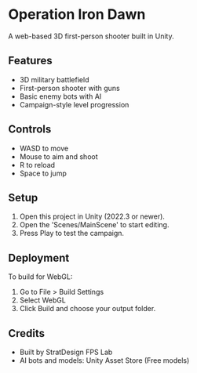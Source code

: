 # Operation Iron Dawn
A web-based 3D first-person shooter built in Unity.

## Features
- 3D military battlefield
- First-person shooter with guns
- Basic enemy bots with AI
- Campaign-style level progression

## Controls
- WASD to move
- Mouse to aim and shoot
- R to reload
- Space to jump

## Setup
1. Open this project in Unity (2022.3 or newer).
2. Open the 'Scenes/MainScene' to start editing.
3. Press Play to test the campaign.

## Deployment
To build for WebGL:
1. Go to File > Build Settings
2. Select WebGL
3. Click Build and choose your output folder.

## Credits
- Built by StratDesign FPS Lab
- AI bots and models: Unity Asset Store (Free models)
